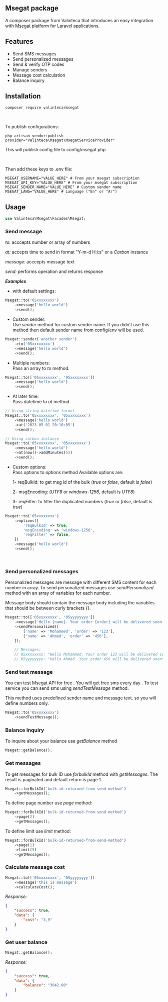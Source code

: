 ## Msegat package
A composer package from Valinteca that introduces an easy integration with [Msegat](https://www.msegat.com/index.php?lang=Ar) platform for Laravel applications.

## Features
- Send SMS messages
- Send personalized messages
- Send & verify OTP codes
- Manage senders
- Message cost calculation
- Balance inquiry

## Installation
```
composer require valinteca/msegat
```
<br>

To publish configurations:
```
php artisan vendor:publish --provider="Valinteca\Msegat\MsegatServiceProvider"
```
This will publish config file to config/msegat.php

<br>

Then add these keys to .env file:
```
MSEGAT_USERNAME="VALUE_HERE" # From your msegat subscription
MSEGAT_API_KEY="VALUE_HERE" # From your msegat subscription
MSEGAT_SENDER_NAME="VALUE_HERE" # Custom sender name
MSEGAT_LANG="VALUE_HERE" # Language ("En" or "Ar")
```

## Usage

```php
use Valinteca\Msegat\Facades\Msegat;
```

### **Send message**

*to:* acccepts number or array of numbers

*at:* accepts time to send in format "Y-m-d H:i:s" or a *Carbon* instance

*message:* acccepts message text

*send:* performs operation and returns response

***Examples***
* with default settings:
```php
Msegat::to('05xxxxxxxx')
    ->message('hello world')
    ->send();
```
* Custom sender: <br>
Use *sender* method for custom sender name. If you didn't use this method then default sender name from config/env will be used.
```php
Msegat::sender('another sender')
    ->to('05xxxxxxxx')
    ->message('hello world')
    ->send();
```
* Multiple numbers: <br>
Pass an array to *to* method.
```php
Msegat::to(['05xxxxxxxx', '05xxxxxxxx'])
    ->message('hello world')
    ->send();
```
* At later time: <br>
Pass datetime to *at* method.
```php
// Using string datetime format
Msegat::to('05xxxxxxxx', '05xxxxxxxx')
    ->message('hello world')
    ->at('2023-05-01 20:10:05')
    ->send();

// Using carbon instance
Msegat::to('05xxxxxxxx', '05xxxxxxxx')
    ->message('hello world')
    ->at(now()->addMinutes(5))
    ->send();
```
* Custom options: <br>
Pass options to *options* method
Available options are:

    1- reqBulkId: to get msg id of the bulk (*true* or *false*, default is *false*)

    2- msgEncoding: (*UTF8* or *windows-1256*, default is *UTF8*)

    3- reqFilter: to filter the duplicated numbers (*true* or *false*, default is *true*)
```php
Msegat::to('05xxxxxxxx')
    ->options([
        'reqBulkId' => true,
        'msgEncoding' => 'windows-1256',
        'reqFilter' => false,
    ])
    ->message('hello world')
    ->send();
```
<br>

### **Send personalized messages**
Personalized messages are message with different SMS content for each number in array. To send personalized messages use *sendPersonalized* method with an array of variables for each number.

Message body should contain the message body including the variables that should be between curly brackets {}.

```php
Msegat::to(['05xxxxxxxx', '05yyyyyyyy'])
    ->message('Hello {name}. Your order {order} will be delivered soon')
    ->sendPersonalized([
        ['name' => 'Mohammed', 'order' => '123'],
        ['name' => 'Ahmed', 'order' => '456'],
    ]);

    // Messages:
    // 05xxxxxxxx: "Hello Mohammed. Your order 123 will be delivered soon" 
    // 05yyyyyyyy: "Hello Ahmed. Your order 456 will be delivered soon"
```

### **Send test message**
You can test Msegat API for free . You will get free sms every day . To test service you can send sms using *sendTestMessage* method.

This method uses predefined sender name and message text. so you will define numbers only.
```php
Msegat::to('05xxxxxxxx')
    ->sendTestMessage();
```

### **Balance Inquiry**
To inquire about your balance use *getBalance* method
```php
Msegat::getBalance();
```

### **Get messages**
To get messages for bulk ID use *forbulkId* method with *getMessages*. The result is paginated and default return is page 1.
```php
Msegat::forBulkId('bulk-id-returned-from-send-method')
    ->getMessages();
```
To define page number use *page* method:
```php
Msegat::forBulkId('bulk-id-returned-from-send-method')
    ->page(2)
    ->getMessages();
```
To define limit use *limit* method:
```php
Msegat::forBulkId('bulk-id-returned-from-send-method')
    ->page(1)
    ->limit(5)
    ->getMessages();
```

### **Calculate message cost**
```php
Msegat::to(['05xxxxxxxx', '05yyyyyyyy'])
    ->message('this is message')
    ->calculateCost();
```
*Response:*
```json
{
    "success": true,
    "data": {
        "cost": "3,9"
    }
}
```

### **Get user balance**
```php
Msegat::getBalance();
```
*Response:*
```json
{
    "success": true,
    "data": {
        "balance": "3042.00"
    }
}
```